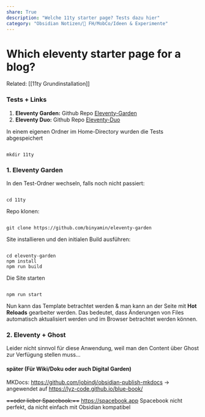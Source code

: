 ```yaml
---
share: True
description: "Welche 11ty starter page? Tests dazu hier"
category: "Obsidian Notizen/🏫 FH/MobCo/Ideen & Experimente"
---
```

# Which eleventy starter page for a blog?

Related: [[11ty Grundinstallation]]

### Tests + Links
1. **Eleventy Garden:** Github Repo [Eleventy-Garden](https://github.com/binyamin/eleventy-garden) 
2. **Eleventy Duo:** Github Repo [Eleventy-Duo](https://github.com/yinkakun/eleventy-duo)


In einem eigenen Ordner im Home-Directory wurden die Tests abgespeichert
```

mkdir 11ty
```



### 1. Eleventy Garden

In den Test-Ordner wechseln, falls noch nicht passiert:
```

cd 11ty
```


Repo klonen:
```

git clone https://github.com/binyamin/eleventy-garden
```


Site installieren und den initialen Build ausführen:
```

cd eleventy-garden
npm install
npm run build
```


Die Site starten
```

npm run start
```



Nun kann das Template betrachtet werden & man kann an der Seite mit **Hot Reloads** gearbeiter werden.
Das bedeutet, dass Änderungen von Files automatisch aktualisiert werden und im Browser betrachtet werden können.


### 2. Eleventy + Ghost
Leider nicht sinnvol für diese Anwendung, weil man den Content über Ghost zur Verfügung stellen muss...





#### später (Für Wiki/Doku oder auch Digital Garden)

MKDocs: https://github.com/jobindj/obsidian-publish-mkdocs
→ angewendet auf  https://lyz-code.github.io/blue-book/

~~==oder lieber Spacebook:==~~ https://spacebook.app
Spacebook nicht perfekt, da nicht einfach mit Obsidian kompatibel